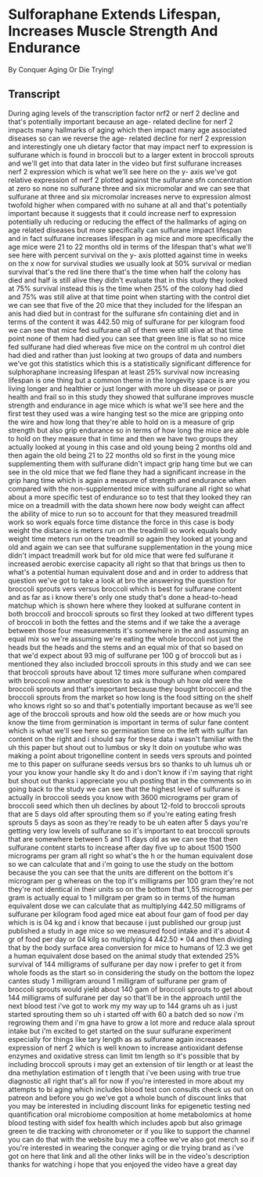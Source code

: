 # Sulforaphane Extends Lifespan, Increases Muscle Strength And Endurance

By Conquer Aging Or Die Trying! 


## Transcript

During aging levels of the transcription factor nrf2 or nerf 2 decline and that's potentially important because an age- related decline for nerf 2 impacts many hallmarks of aging which then impact many age associated diseases so can we reverse the age- related decline for nerf 2 expression and interestingly one uh dietary factor that may impact nerf to expression is sulfurane which is found in broccoli but to a larger extent in broccoli sprouts and we'll get into that data later in the video but first sulfurane increases nerf 2 expression which is what we'll see here on the y- axis we've got relative expression of nerf 2 plotted against the sulfurane sfn concentration at zero so none no sulfurane three and six micromolar and we can see that sulfurane at three and six micromolar increases nerve to expression almost twofold higher when compared with no suhane at all and that's potentially important because it suggests that it could increase nerf to expression potentially uh reducing or reducing the effect of the hallmarks of aging on age related diseases but more specifically can sulfurane impact lifespan and in fact sulfurane increases lifespan in ag mice and more specifically the age mice were 21 to 22 months old in terms of the lifespan that's what we'll see here with percent survival on the y- axis plotted against time in weeks on the x now for survival studies we usually look at 50% survival or median survival that's the red line there that's the time when half the colony has died and half is still alive they didn't evaluate that in this study they looked at 75% survival instead this is the time when 25% of the colony had died and 75% was still alive at that time point when starting with the control diet we can see that five of the 20 mice that they included for the lifespan an anis had died but in contrast for the sulfurane sfn containing diet and in terms of the content it was 442.50 mig of sulfurane for per kilogram food we can see that mice fed sulfurane all of them were still alive at that time point none of them had died you can see that green line is flat so no mice fed sulfurane had died whereas five mice on the control m uh control diet had died and rather than just looking at two groups of data and numbers we've got this statistics which this is a statistically significant difference for sulphoraphane increasing lifespan at least 25% survival now increasing lifespan is one thing but a common theme in the longevity space is are you living longer and healthier or just longer with more uh disease or poor health and frail so in this study they showed that sulfurane improves muscle strength and endurance in age mice which is what we'll see here and the first test they used was a wire hanging test so the mice are gripping onto the wire and how long that they're able to hold on is a measure of grip strength but also grip endurance so in terms of how long the mice are able to hold on they measure that in time and then we have two groups they actually looked at young in this case and old young being 2 months old and then again the old being 21 to 22 months old so first in the young mice supplementing them with sulfurane didn't impact grip hang time but we can see in the old mice that we fed flane they had a significant increase in the grip hang time which is again a measure of strength and endurance when compared with the non-supplemented mice with sulfurane all right so what about a more specific test of endurance so to test that they looked they ran mice on a treadmill with the data shown here now body weight can affect the ability of mice to run so to account for that they measured treadmill work so work equals force time distance the force in this case is body weight the distance is meters run on the treadmill so work equals body weight time meters run on the treadmill so again they looked at young and old and again we can see that sulfurane supplementation in the young mice didn't impact treadmill work but for old mice that were fed sulfurane it increased aerobic exercise capacity all right so that that brings us then to what's a potential human equivalent dose and and in order to address that question we've got to take a look at bro the answering the question for broccoli sprouts vers versus broccoli which is best for sulfurane content and as far as i know there's only one study that's done a head-to-head matchup which is shown here where they looked at sulfurane content in both broccoli and broccoli sprouts so first they looked at two different types of broccoli in both the fettes and the stems and if we take the a average between those four measurements it's somewhere in the and assuming an equal mix so we're assuming we're eating the whole broccoli not just the heads but the heads and the stems and an equal mix of that so based on that we'd expect about 93 mig of sulfurane per 100 g of broccoli but as i mentioned they also included broccoli sprouts in this study and we can see that broccoli sprouts have about 12 times more sulfurane when compared with broccoli now another question to ask is though uh how old were the broccoli sprouts and that's important because they bought broccoli and the broccoli sprouts from the market so how long is the food sitting on the shelf who knows right so so and that's potentially important because as we'll see age of the broccoli sprouts and how old the seeds are or how much you know the time from germination is important in terms of sulur fane content which is what we'll see here so germination time on the left with sulfur fan content on the right and i should say for these data i wasn't familiar with the uh this paper but shout out to lumbus or sky lt doin on youtube who was making a point about trigonelline content in seeds vers sprouts and pointed me to this paper on sulfurane seeds versus brs so thanks to uh lumus uh or your you know your handle sky lt do and i don't know if i'm saying that right but shout out thanks i appreciate you uh posting that in the comments so in going back to the study we can see that the highest level of sulfurane is actually in broccoli seeds you know with 3600 micrograms per gram of broccoli seed which then uh declines by about 12-fold to broccoli sprouts that are 5 days old after sprouting them so if you're eating eating fresh sprouts 5 days as soon as they're ready to be uh eaten after 5 days you're getting very low levels of sulfurane so it's important to eat broccoli sprouts that are somewhere between 5 and 11 days old as we can see that then sulfurane content starts to increase after day five up to about 1500 1500 micrograms per gram all right so what's the h or the human equivalent dose so we can calculate that and i'm going to use the study on the bottom because the you can see that the units are different on the bottom it's microgram per g whereas on the top it's milligrams per 100 gram they're not they're not identical in their units so on the bottom that 1,55 micrograms per gram is actually equal to 1 millgram per gram so in terms of the human equivalent dose we can calculate that as multiplying 442.50 milligrams of sulfurane per kilogram food aged mice eat about four gam of food per day which is is 04 kg and i know that because i just published our group just published a study in age mice so we measured food intake and it's about 4 gr of food per day or 04 kilg so multiplying 4 442.50 * 04 and then dividing that by the body surface area conversion for mice to humans of 12.3 we get a human equivalent dose based on the animal study that extended 25% survival of 144 milligrams of sulfurane per day now i prefer to get it from whole foods as the start so in considering the study on the bottom the lopez cantes study 1 milligram around 1 milligram of sulfurane per gram of broccoli sprouts would yield about 140 gam of broccoli sprouts to get about 144 milligrams of sulfurane per day so that'll be in the approach until the next blood test i've got to work my my way up to 144 grams uh as i just started sprouting them so uh i started off with 60 a batch ded so now i'm regrowing them and i'm gna have to grow a lot more and reduce alala sprout intake but i'm excited to get started on the suur sulfurane experiment especially for things like tary length as as sulfurane again increases expression of nerf 2 which is well known to increase antioxidant defense enzymes and oxidative stress can limit tm length so it's possible that by including broccoli sprouts i may get an extension of tiir length or at least the dna methylation estimation of t length that i've been using with true true diagnostic all right that's all for now if you're interested in more about my attempts to bi aging which includes blood test con consults check us out on patreon and before you go we've got a whole bunch of discount links that you may be interested in including discount links for epigenetic testing ned quantification oral microbiome composition at home metabolomics at home blood testing with sidef fox health which includes apob but also grimage green te die tracking with chronometer or if you like to support the channel you can do that with the website buy me a coffee we've also got merch so if you're interested in wearing the conquer aging or die trying brand as i've got on here that link and all the other links will be in the video's description thanks for watching i hope that you enjoyed the video have a great day
